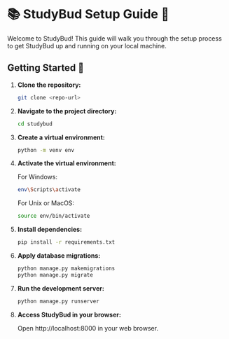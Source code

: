 # 📚 StudyBud Setup Guide 🌟

Welcome to StudyBud! This guide will walk you through the setup process to get StudyBud up and running on your local machine.

## Getting Started 🚀

1. **Clone the repository:**
   ```bash
   git clone <repo-url>

2. **Navigate to the project directory:**
    ```bash
    cd studybud
    
3. **Create a virtual environment:**
    ```bash
    python -m venv env

4. **Activate the virtual environment:**
    
    For Windows:
    ```bash
    env\Scripts\activate
    ```
    
    For Unix or MacOS:
    ```bash
    source env/bin/activate
    
5. **Install dependencies:**
    ```bash
    pip install -r requirements.txt
    
6. **Apply database migrations:**
    ```bash
    python manage.py makemigrations
    python manage.py migrate
    
7. **Run the development server:**
    ```bash
    python manage.py runserver
    
8. **Access StudyBud in your browser:**

    Open http://localhost:8000 in your web browser.
